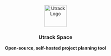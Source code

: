 <br /><br />

<p align="center">
<a href="https://getutrack.io">
  <img src="https://utrack-marketing.s3.ap-south-1.amazonaws.com/utrack-readme/utrack_logo_.webp" alt="Utrack Logo" width="70">
</a>
</p>

<h3 align="center"><b>Utrack Space</b></h3>
<p align="center"><b>Open-source, self-hosted project planning tool</b></p>
